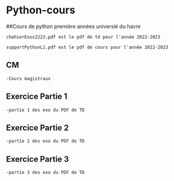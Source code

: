 # Python-cours

##Cours de python première années universié du havre

    chahierExos2223.pdf est le pdf de td pour l'année 2022-2023

    supportPythonL1.pdf est le pdf de cours pour l'année 2022-2023

## CM 

    -Cours magistraux

## Exercice Partie 1

    -partie 1 des exo du PDF de TD

## Exercice Partie 2

    -partie 2 des exo du PDF de TD

## Exercice Partie 3

    -partie 3 des exo du PDF de TD

